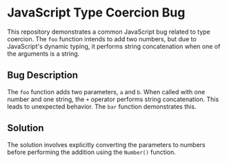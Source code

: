 # JavaScript Type Coercion Bug

This repository demonstrates a common JavaScript bug related to type coercion.  The `foo` function intends to add two numbers, but due to JavaScript's dynamic typing, it performs string concatenation when one of the arguments is a string.

## Bug Description
The `foo` function adds two parameters, `a` and `b`. When called with one number and one string, the `+` operator performs string concatenation.  This leads to unexpected behavior.  The `bar` function demonstrates this.

## Solution
The solution involves explicitly converting the parameters to numbers before performing the addition using the `Number()` function.